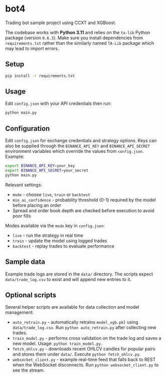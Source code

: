 # bot4

Trading bot sample project using CCXT and XGBoost.

The codebase works with **Python 3.11** and relies on the `ta-lib` Python
package (version `0.6.3`). Make sure you install dependencies from
`requirements.txt` rather than the similarly named `TA-Lib` package which may
lead to import errors.

## Setup

```bash
pip install -r requirements.txt
```

## Usage

Edit `config.json` with your API credentials then run:

```bash
python main.py
```


## Configuration

Edit `config.json` for exchange credentials and strategy options. Keys can also be supplied through the `BINANCE_API_KEY` and `BINANCE_API_SECRET` environment variables which override the values from `config.json`. Example:

```bash
export BINANCE_API_KEY=your_key
export BINANCE_API_SECRET=your_secret
python main.py
```

Relevant settings:

* `mode` - choose `live`, `train` or `backtest`
* `min_ai_confidence` - probability threshold (0-1) required by the model
  before placing an order
* Spread and order book depth are checked before execution to avoid poor fills

Modes available via the `mode` key in `config.json`:

* `live` - run the strategy in real time
* `train` - update the model using logged trades
* `backtest` - replay trades to evaluate performance


## Sample data

Example trade logs are stored in the `data/` directory. The scripts
expect `data/trade_log.csv` to exist and will append new entries to it.

## Optional scripts

Several helper scripts are available for data collection and model
management:

* `auto_retrain.py` - automatically retrains `model_xgb.pkl` using `data/trade_log.csv`. Run `python auto_retrain.py` after collecting new trades.
* `train_model.py` - performs cross validation on the trade log and saves a new model. Usage: `python train_model.py`.
* `fetch_ohlcv.py` - downloads recent OHLCV candles for popular pairs and stores them under `data/`. Execute `python fetch_ohlcv.py`.
* `websocket_client.py` - example real-time feed that falls back to REST when the WebSocket disconnects. Run `python websocket_client.py` to see the stream.
